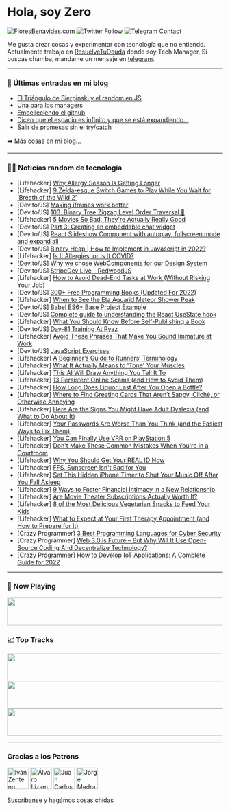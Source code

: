 # Hola, soy Zero

[![FloresBenavides.com](https://img.shields.io/website?down_message=oops&label=MiBlog&style=for-the-badge&up_message=online&url=https%3A%2F%2Ffloresbenavides.com)](https://floresbenavides.com) [![Twitter Follow](https://img.shields.io/twitter/follow/ZeroDragon?color=%231DA1F2&label=Follow&logo=twitter&logoColor=ffffff&style=for-the-badge)](https://twitter.com/zerodragon) [![Telegram Contact](https://img.shields.io/badge/escr%C3%ADbeme-ZeroDragon-%2326A5E4?style=for-the-badge&logo=telegram)](https://t.me/zerodragon)

Me gusta crear cosas y experimentar con tecnología que no entiendo.
Actualmente trabajo en [ResuelveTuDeuda](http://github.com/resuelve) donde soy Tech Manager.
Si buscas chamba, mandame un mensaje en [telegram](https://t.me/zerodragon).

---

### 📕 Últimas entradas en mi blog
<!-- BLOG-POST-LIST:START -->
- [El Triángulo de Sierpinski y el random en JS](https://floresbenavides.com/el-triangulo-de-sierpinski-y-el-random-en-js/)
- [Una para los managers](https://floresbenavides.com/una-para-los-managers/)
- [Embelleciendo el github](https://floresbenavides.com/embelleciendo-el-github/)
- [Dicen que el espacio es infinito y que se está expandiendo…](https://floresbenavides.com/dicen-que-el-espacio-es-infinito-y-que-se-esta-expandiendo/)
- [Salir de promesas sin el try/catch](https://floresbenavides.com/salir-de-promesas-sin-el-try-catch/)
<!-- BLOG-POST-LIST:END -->

➡️ [Más cosas en mi blog...](https://floresbenavides.com)

---

### 👨‍💻 Noticias random de tecnología
<!-- TECH-POSTS:START -->
- [Lifehacker] [Why Allergy Season Is Getting Longer](https://lifehacker.com/why-allergy-season-is-getting-longer-1848887231)
- [Lifehacker] [9 Zelda-esque Switch Games to Play While You Wait for ‘Breath of the Wild 2’](https://lifehacker.com/9-zelda-esque-switch-games-to-play-while-you-wait-for-1848833889)
- [Dev.to/JS] [Making iframes work better](https://dev.to/gilesdring/making-iframes-work-better-49md)
- [Dev.to/JS] [103. Binary Tree Zigzag Level Order Traversal 🚀](https://dev.to/samuelhinchliffe/103-binary-tree-zigzag-level-order-traversal-3ina)
- [Lifehacker] [5 Movies So Bad, They&#39;re Actually Really Good](https://lifehacker.com/5-movies-so-bad-theyre-actually-really-good-1848887079)
- [Dev.to/JS] [Part 3: Creating an embeddable chat widget](https://dev.to/evertvdw/part-3-creating-an-embeddable-chat-widget-3843)
- [Dev.to/JS] [React Slideshow Component with autoplay, fullscreen mode and expand all](https://dev.to/andrewheinke/react-slideshow-component-with-autoplay-fullscreen-mode-and-expand-all-4o9b)
- [Dev.to/JS] [Binary Heap | How to Implement in Javascript in 2022?](https://dev.to/ajayv1/binary-heap-how-to-implement-in-javascript-in-2022-3dl9)
- [Lifehacker] [Is It Allergies, or Is It COVID?](https://lifehacker.com/is-it-allergies-or-is-it-covid-1848885895)
- [Dev.to/JS] [Why we chose WebComponents for our Design System](https://dev.to/brunnerlivio/why-we-chose-webcomponents-for-our-design-system-mkp)
- [Dev.to/JS] [StripeDev Live - RedwoodJS](https://dev.to/stripe/stripedev-live-redwoodjs-37m9)
- [Lifehacker] [How to Avoid Dead-End Tasks at Work &lpar;Without Risking Your Job&rpar;](https://lifehacker.com/how-to-avoid-dead-end-tasks-at-work-without-risking-yo-1848883718)
- [Dev.to/JS] [300+ Free Programming Books &lpar;Updated For 2022&rpar;](https://dev.to/faijanofficial/300-free-programming-books-30dn)
- [Lifehacker] [When to See the Eta Aquarid Meteor Shower Peak](https://lifehacker.com/when-to-see-the-eta-aquarid-meteor-shower-peak-1848885590)
- [Dev.to/JS] [Babel ES6+ Base Project Example](https://dev.to/rafaelrferreira/babel-es6-base-project-example-44dn)
- [Dev.to/JS] [Complete guide to understanding the React UseState hook](https://dev.to/efkumah/complete-guide-to-understanding-the-react-usestate-hook-2gmk)
- [Lifehacker] [What You Should Know Before Self-Publishing a Book](https://lifehacker.com/what-you-should-know-before-self-publishing-a-book-1848885033)
- [Dev.to/JS] [Day-81 Training At Ryaz](https://dev.to/mahin651/day-81-training-at-ryaz-4i2e)
- [Lifehacker] [Avoid These Phrases That Make You Sound Immature at Work](https://lifehacker.com/avoid-these-phrases-that-make-you-sound-immature-at-wor-1848880761)
- [Dev.to/JS] [JavaScript Exercises](https://dev.to/warmastr/javascript-exercises-1dd5)
- [Lifehacker] [A Beginner’s Guide to Runners’ Terminology](https://lifehacker.com/a-beginner-s-guide-to-runners-terminology-1848884759)
- [Lifehacker] [What It Actually Means to &#39;Tone&#39; Your Muscles](https://lifehacker.com/what-it-actually-means-to-tone-your-muscles-1848881975)
- [Lifehacker] [This AI Will Draw Anything You Tell It To](https://lifehacker.com/this-ai-will-draw-anything-you-tell-it-to-1848884444)
- [Lifehacker] [13 Persistent Online Scams &lpar;and How to Avoid Them&rpar;](https://lifehacker.com/13-persistent-online-scams-and-how-to-avoid-them-1848882890)
- [Lifehacker] [How Long Does Liquor Last After You Open a Bottle?](https://lifehacker.com/how-long-does-liquor-last-after-you-open-a-bottle-1848884450)
- [Lifehacker] [Where to Find Greeting Cards That Aren’t Sappy, Cliché, or Otherwise Annoying](https://lifehacker.com/where-to-find-greeting-cards-that-aren-t-sappy-cliche-1848875459)
- [Lifehacker] [Here Are the Signs You Might Have Adult Dyslexia &lpar;and What to Do About It&rpar;](https://lifehacker.com/here-are-the-signs-you-might-have-adult-dyslexia-and-w-1848868925)
- [Lifehacker] [Your Passwords Are Worse Than You Think &lpar;and the Easiest Ways to Fix Them&rpar;](https://lifehacker.com/your-passwords-are-worse-than-you-think-and-the-easies-1848874581)
- [Lifehacker] [You Can Finally Use VRR on PlayStation 5](https://lifehacker.com/you-can-finally-use-vrr-on-playstation-5-1848880760)
- [Lifehacker] [Don&#39;t Make These Common Mistakes When You&#39;re in a Courtroom](https://lifehacker.com/dont-make-these-common-mistakes-when-youre-in-a-courtro-1848881175)
- [Lifehacker] [Why You Should Get Your REAL ID Now](https://lifehacker.com/why-you-should-get-your-real-id-now-1848881027)
- [Lifehacker] [FFS, Sunscreen Isn&#39;t Bad for You](https://lifehacker.com/ffs-sunscreen-isnt-bad-for-you-1848880914)
- [Lifehacker] [Set This Hidden iPhone Timer to Shut Your Music Off After You Fall Asleep](https://lifehacker.com/set-this-hidden-iphone-timer-to-shut-your-music-off-aft-1848880266)
- [Lifehacker] [9 Ways to Foster Financial Intimacy in a New Relationship](https://lifehacker.com/9-ways-to-foster-financial-intimacy-in-a-new-relationsh-1848878428)
- [Lifehacker] [Are Movie Theater Subscriptions Actually Worth It?](https://lifehacker.com/are-movie-theater-subscriptions-actually-worth-it-1848880483)
- [Lifehacker] [8 of the Most Delicious Vegetarian Snacks to Feed Your Kids](https://lifehacker.com/8-of-the-most-delicious-vegetarian-snacks-to-feed-your-1848879303)
- [Lifehacker] [What to Expect at Your First Therapy Appointment &lpar;and How to Prepare for It&rpar;](https://lifehacker.com/what-to-expect-at-your-first-therapy-appointment-and-h-1848879319)
- [Crazy Programmer] [3 Best Programming Languages for Cyber Security](https://www.thecrazyprogrammer.com/2022/04/programming-languages-for-cyber-security.html)
- [Crazy Programmer] [Web 3.0 is Future – But Why Will It Use Open-Source Coding And Decentralize Technology?](https://www.thecrazyprogrammer.com/2022/04/web-3-0.html)
- [Crazy Programmer] [How to Develop IoT Applications: A Complete Guide for 2022](https://www.thecrazyprogrammer.com/2022/04/how-to-develop-iot-applications.html)<!-- TECH-POSTS:END -->

---

### 🎵 Now Playing
<a href="https://spotify-now-playing-dun.vercel.app/now-playing?open"><img src="https://spotify-now-playing-dun.vercel.app/now-playing" width="540" height="64"></a>

### 📈 Top Tracks
<a href="https://spotify-now-playing-dun.vercel.app/top-tracks?i=1&open"><img src="https://spotify-now-playing-dun.vercel.app/top-tracks?i=1" width="540" height="64"></a>
<a href="https://spotify-now-playing-dun.vercel.app/top-tracks?i=2&open"><img src="https://spotify-now-playing-dun.vercel.app/top-tracks?i=2" width="540" height="64"></a>
<a href="https://spotify-now-playing-dun.vercel.app/top-tracks?i=3&open"><img src="https://spotify-now-playing-dun.vercel.app/top-tracks?i=3" width="540" height="64"></a>

---

### Gracias a los Patrons
[<img src="https://avatars.githubusercontent.com/u/243380?v=4" alt="Iván Zenteno" width="50px">](https://github.com/k001) [<img src="https://avatars.githubusercontent.com/u/19955639?v=4" alt="Álvaro Lizama" width="50px">](https://github.com/alvarolizama) [<img src="https://avatars.githubusercontent.com/u/2718753?v=4" alt="Juan Carlos Ruiz" width="50px">](https://github.com/JuanCrg90) [<img src="https://avatars.githubusercontent.com/u/37025?v=4" alt="Jorge Medrano" width="50px">](https://github.com/h1pp1e) 

[Suscríbanse](https://www.patreon.com/zerodragon) y hagámos cosas chidas
